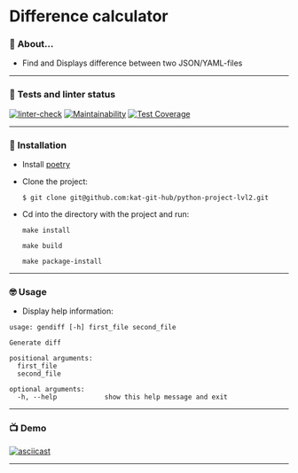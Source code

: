 # **Difference calculator**

### :metal: **About...**
- Find and Displays difference between two JSON/YAML-files
----

### 🌚 **Tests and linter status**

[![linter-check](https://github.com/kat-git-hub/python-project-lvl2/actions/workflows/linter-check.yml/badge.svg)](https://github.com/kat-git-hub/python-project-lvl2/actions/workflows/linter-check.yml)      [![Maintainability](https://api.codeclimate.com/v1/badges/749fcc991f03e3b107b5/maintainability)](https://codeclimate.com/github/kat-git-hub/python-project-lvl2/maintainability)      [![Test Coverage](https://api.codeclimate.com/v1/badges/749fcc991f03e3b107b5/test_coverage)](https://codeclimate.com/github/kat-git-hub/python-project-lvl2/test_coverage)

----

### 🤔 **Installation**

- Install [poetry](https://python-poetry.org/docs/#installation)

- Clone the project:

  `$ git clone git@github.com:kat-git-hub/python-project-lvl2.git`

- Cd into the directory with the project and run:

  `make install`

  `make build`

  `make package-install`

----

### 🤓 **Usage**

- Display help information:

```$ gendiff -h
usage: gendiff [-h] first_file second_file

Generate diff

positional arguments:
  first_file
  second_file

optional arguments:
  -h, --help            show this help message and exit
```
----

### 📺 **Demo**

[![asciicast](https://asciinema.org/a/XtppwtVV6CATyMlwm1dZ1KMem.svg)](https://asciinema.org/a/XtppwtVV6CATyMlwm1dZ1KMem)

----

